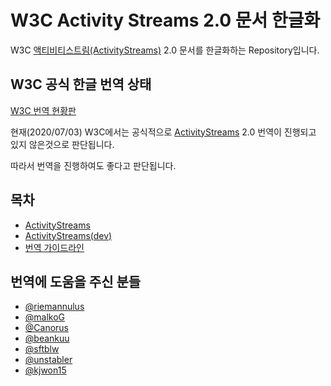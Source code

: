 # W3C Activity Streams 2.0 문서 한글화

W3C [액티비티스트림(ActivityStreams)](https://www.w3.org/TR/activitystreams-core/) 2.0 문서를 한글화하는 Repository입니다.

## W3C 공식 한글 번역 상태
[W3C 번역 현황판](https://www.w3.org/Consortium/Translation/matrix.html)

현재(2020/07/03) W3C에서는 공식적으로 
[ActivityStreams](https://www.w3.org/TR/activitystreams-core/) 2.0
번역이 진행되고 있지 않은것으로 판단됩니다.

따라서 번역을 진행하여도 좋다고 판단됩니다.

## 목차
- [ActivityStreams](ActivityStreams2.0.md)
- [ActivityStreams(dev)](ActivityStreams2.0Contents.md)
- [번역 가이드라인](translation-guideline-ko.md)

## 번역에 도움을 주신 분들
- [@riemannulus](https://github.com/riemannulus)
- [@malkoG](https://github.com/malkoG)
- [@Canorus](https://github.com/Canorus)
- [@beankuu](https://github.com/beankuu)
- [@sftblw](https://github.com/sftblw)
- [@unstabler](https://github.com/unstabler)
- [@kjwon15](https://github.com/kjwon15)